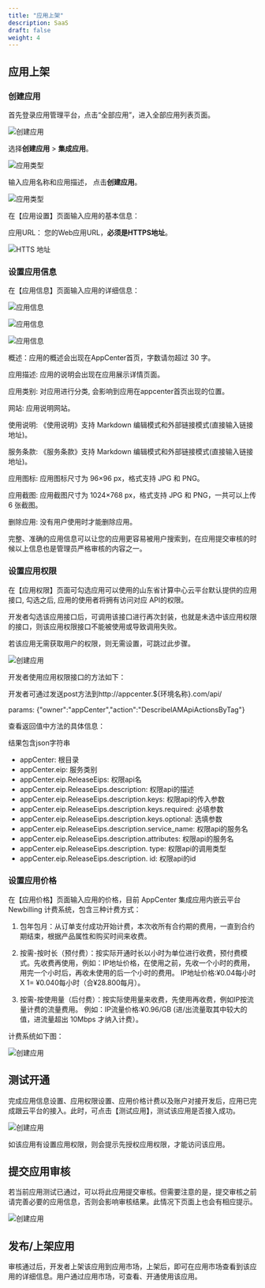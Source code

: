 ```yaml
---
title: "应用上架"
description: SaaS
draft: false
weight: 4
---
```


## 应用上架

### 创建应用

首先登录应用管理平台，点击“全部应用”，进入全部应用列表页面。

![创建应用](/appcenter/dev-platform/saas-developer-guide/_image/create-saas-app.png)

选择**创建应用** > **集成应用**。

![应用类型](/appcenter/dev-platform/saas-developer-guide/_image/saas-app-type.png)

输入应用名称和应用描述， 点击**创建应用**。

![应用类型](/appcenter/dev-platform/saas-developer-guide/_image/create-saas-app01.png)

在【应用设置】页面输入应用的基本信息：

应用URL： 您的Web应用URL，**必须是HTTPS地址**。

![HTTS 地址](/appcenter/dev-platform/saas-developer-guide/_image/saas-app-url.png)

### 设置应用信息

在【应用信息】页面输入应用的详细信息：

![应用信息](/appcenter/dev-platform/saas-developer-guide/_image/saas-app-info.png)

![应用信息](/appcenter/dev-platform/saas-developer-guide/_image/saas-app-info2.png)

![应用信息](/appcenter/dev-platform/saas-developer-guide/_image/saas-app-info3.png)

概述：应用的概述会出现在AppCenter首页，字数请勿超过 30 字。

应用描述: 应用的说明会出现在应用展示详情页面。

应用类别: 对应用进行分类, 会影响到应用在appcenter首页出现的位置。

网站: 应用说明网站。

使用说明: 《使用说明》支持 Markdown 编辑模式和外部链接模式(直接输入链接地址)。

服务条款: 《服务条款》支持 Markdown 编辑模式和外部链接模式(直接输入链接地址)。

应用图标: 应用图标尺寸为 96×96 px，格式支持 JPG 和 PNG。

应用截图: 应用截图尺寸为 1024×768 px，格式支持 JPG 和 PNG，一共可以上传 6 张截图。

删除应用: 没有用户使用时才能删除应用。

完整、准确的应用信息可以让您的应用更容易被用户搜索到，在应用提交审核的时候以上信息也是管理员严格审核的内容之一。

### 设置应用权限

在【应用权限】页面可勾选应用可以使用的山东省计算中心云平台默认提供的应用接口, 勾选之后, 应用的使用者将拥有访问对应 API的权限。

开发者勾选该应用接口后，可调用该接口进行再次封装，也就是未选中该应用权限的接口，则该应用权限接口不能被使用或导致调用失败。

若该应用无需获取用户的权限，则无需设置，可跳过此步骤。

![创建应用](/appcenter/dev-platform/saas-developer-guide/_image/saas-app-permission.png)

开发者使用应用权限接口的方法如下：

开发者可通过发送post方法到http://appcenter.${环境名称}.com/api/

params: {"owner":"appCenter","action":"DescribeIAMApiActionsByTag"}

查看返回值中方法的具体信息：

结果包含json字符串

- appCenter: 根目录
- appCenter.eip: 服务类别
- appCenter.eip.ReleaseEips: 权限api名
- appCenter.eip.ReleaseEips.description: 权限api的描述
- appCenter.eip.ReleaseEips.description.keys: 权限api的传入参数
- appCenter.eip.ReleaseEips.description.keys.required: 必填参数
- appCenter.eip.ReleaseEips.description.keys.optional: 选填参数
- appCenter.eip.ReleaseEips.description.service_name: 权限api的服务名
- appCenter.eip.ReleaseEips.description.attributes: 权限api的服务名
- appCenter.eip.ReleaseEips.description. type: 权限api的调用类型
- appCenter.eip.ReleaseEips.description. id: 权限api的id

 

### 设置应用价格

在【应用价格】页面输入应用的价格，目前 AppCenter 集成应用内嵌云平台 Newbilling 计费系统，包含三种计费方式：

1. 包年包月：从订单支付成功开始计费，本次收所有合约期的费用，一直到合约期结束，根据产品属性和购买时间来收费。

2. 按需-按时长（预付费）：按实际开通时长以小时为单位进行收费，预付费模式。先收费再使用，例如：IP地址价格，在使用之前，先收一个小时的费用，用完一个小时后，再收未使用的后一个小时的费用。 IP地址价格:¥0.04每小时 X 1= ¥0.040每小时（合¥28.800每月）。

3. 按需-按使用量（后付费）：按实际使用量来收费，先使用再收费，例如IP按流量计费的流量费用。 例如：IP流量价格:¥0.96/GB (进/出流量取其中较大的值，进流量超出 10Mbps 才纳入计费）。

计费系统如下图：

![创建应用](/appcenter/dev-platform/saas-developer-guide/_image/saas-app-nb.png)

## 测试开通

完成应用信息设置、应用权限设置、应用价格计费以及账户对接开发后，应用已完成跟云平台的接入。此时，可点击【测试应用】，测试该应用是否接入成功。

![创建应用](/appcenter/dev-platform/saas-developer-guide/_image/saas-app-test-open.png)

如该应用有设置应用权限，则会提示先授权应用权限，才能访问该应用。


## 提交应用审核

若当前应用测试已通过，可以将此应用提交审核。但需要注意的是，提交审核之前请完善必要的应用信息，否则会影响审核结果。此情况下页面上也会有相应提示。

![创建应用](/appcenter/dev-platform/saas-developer-guide/_image/saas-app-audit.png) 

## 发布/上架应用

审核通过后，开发者上架该应用到应用市场，上架后，即可在应用市场查看到该应用的详细信息。用户通过应用市场，可查看、开通使用该应用。